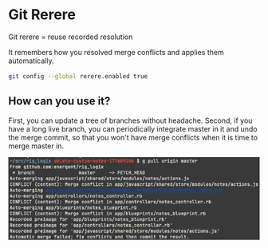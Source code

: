 # Git Rerere

Git rerere = reuse recorded resolution

It remembers how you resolved merge conflicts and applies
them automatically.

```bash
git config --global rerere.enabled true
```

## How can you use it?

First, you can update a tree of branches without headache.
Second, if you have a long live branch, you can
periodically integrate master in it and undo the merge
commit, so that you won't have merge conflicts when it is
time to merge master in.

![rerere](images/03-rerere.png)
